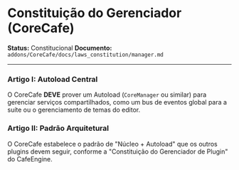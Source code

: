 # Constituição do Gerenciador (CoreCafe)

**Status:** Constitucional
**Documento:** `addons/CoreCafe/docs/laws_constitution/manager.md`

---

### **Artigo I: Autoload Central**

O CoreCafe **DEVE** prover um Autoload (`CoreManager` ou similar) para gerenciar serviços compartilhados, como um bus de eventos global para a suíte ou o gerenciamento de temas do editor.

### **Artigo II: Padrão Arquitetural**

O CoreCafe estabelece o padrão de "Núcleo + Autoload" que os outros plugins devem seguir, conforme a "Constituição do Gerenciador de Plugin" do CafeEngine.
